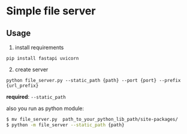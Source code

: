 # Simple file server

## Usage

1. install requirements

`pip install fastapi uvicorn`

2. create server

```python file_server.py --static_path {path} --port {port} --prefix {url_prefix}```

**required**: `--static_path`

also you run as python module:

```bash
$ mv file_server.py  path_to_your_python_lib_path/site-packages/
$ python -m file_server --static_path {path}

```
